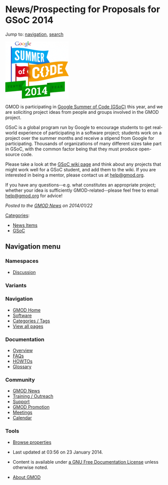 



<span id="top"></span>




# <span dir="auto">News/Prospecting for Proposals for GSoC 2014</span>






Jump to: [navigation](#mw-navigation), [search](#p-search)




[<img
src="https://raw.githubusercontent.com/GMOD/gmod.github.io/main/mediawiki/images/thumb/6/6c/Landing-page-gsoc2014.png/200px-Landing-page-gsoc2014.png"
srcset="https://raw.githubusercontent.com/GMOD/gmod.github.io/main/mediawiki/images/thumb/6/6c/Landing-page-gsoc2014.png/300px-Landing-page-gsoc2014.png 1.5x, https://raw.githubusercontent.com/GMOD/gmod.github.io/main/mediawiki/images/6/6c/Landing-page-gsoc2014.png 2x"
width="200" height="180" alt="Landing-page-gsoc2014.png" />](../GSoC "GSoC")



GMOD is participating in
<a href="http://google-melange.com" class="external text"
rel="nofollow">Google Summer of Code (GSoC)</a> this year, and we are
soliciting project ideas from people and groups involved in the GMOD
project.

GSoC is a global program run by Google to encourage students to get
real-world experience of participating in a software project; students
work on a project over the summer months and receive a stipend from
Google for participating. Thousands of organizations of many different
sizes take part in GSoC, with the common factor being that they must
produce open-source code.

Please take a look at the [GSoC wiki page](../GSoC "GSoC") and think
about any projects that might work well for a GSoC student, and add them
to the wiki. If you are interested in being a mentor, please contact us
at <a href="mailto:help@gmod.org" class="external text"
rel="nofollow">help@gmod.org</a>.

If you have any questions--e.g. what constitutes an appropriate project;
whether your idea is sufficiently GMOD-related--please feel free to
email <a href="mailto:help@gmod.org" class="external text"
rel="nofollow">help@gmod.org</a> for advice!

  



*Posted to the [GMOD News](../GMOD_News "GMOD News") on 2014/01/22*






[Categories](../Special%3ACategories "Special%3ACategories"):

- [News Items](../Category%3ANews_Items "Category%3ANews Items")
- [GSoC](../Category%3AGSoC "Category%3AGSoC")






## Navigation menu



### Namespaces


- <span id="ca-talk"><a
  href="http://gmod.org/mediawiki/index.php?title=Talk:News/Prospecting_for_Proposals_for_GSoC_2014&amp;action=edit&amp;redlink=1"
  accesskey="t"
  title="Discussion about the content page [t]">Discussion</a></span>


### 

### Variants[](#)








<a href="../Main_Page"
style="background-image: url(../../images/GMOD-cogs.png);"
title="Visit the main page"></a>


### Navigation



- <span id="n-GMOD-Home">[GMOD Home](../Main_Page)</span>
- <span id="n-Software">[Software](../GMOD_Components)</span>
- <span id="n-Categories-.2F-Tags">[Categories /
  Tags](../Categories)</span>
- <span id="n-View-all-pages">[View all
  pages](../Special:AllPages)</span>




### Documentation



- <span id="n-Overview">[Overview](../Overview)</span>
- <span id="n-FAQs">[FAQs](../Category%3AFAQ)</span>
- <span id="n-HOWTOs">[HOWTOs](../Category%3AHOWTO)</span>
- <span id="n-Glossary">[Glossary](../Glossary)</span>




### Community



- <span id="n-GMOD-News">[GMOD News](../GMOD_News)</span>
- <span id="n-Training-.2F-Outreach">[Training /
  Outreach](../Training_and_Outreach)</span>
- <span id="n-Support">[Support](../Support)</span>
- <span id="n-GMOD-Promotion">[GMOD Promotion](../GMOD_Promotion)</span>
- <span id="n-Meetings">[Meetings](../Meetings)</span>
- <span id="n-Calendar">[Calendar](../Calendar)</span>




### Tools

- <span id="t-smwbrowselink"><a
  href="../Special%3ABrowse/News-2FProspecting_for_Proposals_for_GSoC_2014"
  rel="smw-browse">Browse properties</a></span>



- <span id="footer-info-lastmod">Last updated at 03:56 on 23 January
  2014.</span>
<!-- - <span id="footer-info-viewcount">12,494 page views.</span> -->
- <span id="footer-info-copyright">Content is available under
  <a href="http://www.gnu.org/licenses/fdl-1.3.html" class="external"
  rel="nofollow">a GNU Free Documentation License</a> unless otherwise
  noted.</span>

<!-- -->

- <span id="footer-places-about">[About
  GMOD](../GMOD%3AAbout "GMOD%3AAbout")</span>

<!-- -->




